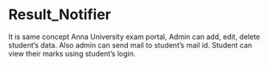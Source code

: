 # Result_Notifier

It is same concept Anna University exam portal, Admin can add, edit, delete student’s data. Also admin can send mail to student’s mail id. Student can view their marks using student’s login.
